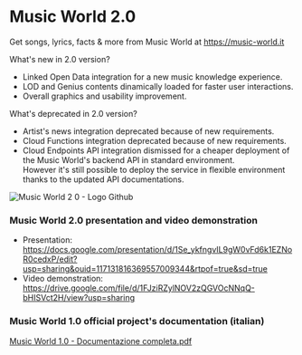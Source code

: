 # Music World 2.0
Get songs, lyrics, facts & more from Music World at https://music-world.it

What's new in 2.0 version?
- Linked Open Data integration for a new music knowledge experience.
- LOD and Genius contents dinamically loaded for faster user interactions.
- Overall graphics and usability improvement.

What's deprecated in 2.0 version?
- Artist's news integration deprecated because of new requirements.
- Cloud Functions integration deprecated because of new requirements.
- Cloud Endpoints API integration dismissed for a cheaper deployment of the Music World's backend API in standard environment.<br/>
  However it's still possible to deploy the service in flexible environment thanks to the updated API documentations.

![Music World 2 0 - Logo Github](https://user-images.githubusercontent.com/54843283/153720100-a15bc271-7a08-4bec-8f6c-189427de6ca2.png)

### Music World 2.0 presentation and video demonstration
- Presentation: https://docs.google.com/presentation/d/1Se_ykfngvIL9gW0vFd6k1EZNoR0cedxP/edit?usp=sharing&ouid=117131816369557009344&rtpof=true&sd=true
- Video demonstration: https://drive.google.com/file/d/1FJziRZylNOV2zQGVOcNNqQ-bHISVct2H/view?usp=sharing

### Music World 1.0 official project's documentation (italian)
[Music World 1.0 - Documentazione completa.pdf](https://github.com/FabioRomagnolo/MusicWorld2.0/files/8054029/Music.World.1.0.-.Documentazione.completa.pdf)
